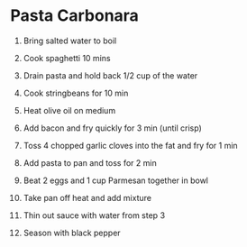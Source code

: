 # Pasta Carbonara

1. Bring salted water to boil
2. Cook spaghetti 10 mins
3. Drain pasta and hold back 1/2 cup of the water

4. Cook stringbeans for 10 min

5. Heat olive oil on medium
6. Add bacon and fry quickly for 3 min (until crisp)
7. Toss 4 chopped garlic cloves into the fat and fry for 1 min

8. Add pasta to pan and toss for 2 min
9. Beat 2 eggs and 1 cup Parmesan together in bowl
10. Take pan off heat and add mixture
11. Thin out sauce with water from step 3
12. Season with black pepper

